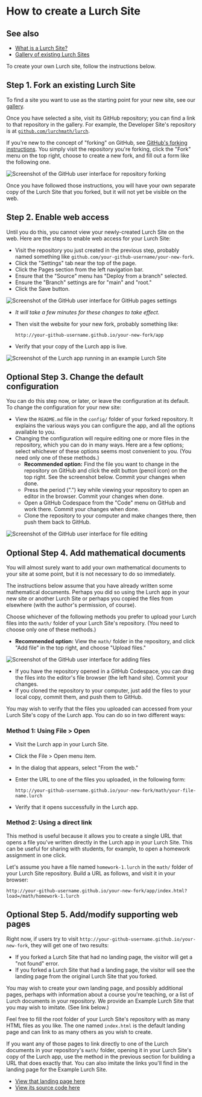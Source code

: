 
# How to create a Lurch Site

## See also

 - [What is a Lurch Site?](what-is-a-lurch-site.md)
 - [Gallery of existing Lurch Sites](lurch-sites-gallery.md)

To create your own Lurch site, follow the instructions below.

## Step 1. Fork an existing Lurch Site

To find a site you want to use as the starting point for your new site, see our
[gallery](lurch-sites-gallery.md).

Once you have selected a site, visit its GitHub repository; you can find a link
to that repository in the gallery.  For example, the Developer Site's repository
is at [`github.com/lurchmath/lurch`](http://github.com/lurchmath/lurch).

If you're new to the concept of "forking" on GitHub, see
[GitHub's forking instructions](https://docs.github.com/en/pull-requests/collaborating-with-pull-requests/working-with-forks/fork-a-repo).
You simply visit the repository you're forking, click the "Fork" menu on the top
right, choose to create a new fork, and fill out a form like the following one.

![Screenshot of the GitHub user interface for repository forking](img/github-forking-screenshot.png)

Once you have followed those instructions, you will have your own separate copy
of the Lurch Site that you forked, but it will not yet be visible on the web.

## Step 2. Enable web access

Until you do this, you cannot view your newly-created Lurch Site on the web.
Here are the steps to enable web access for your Lurch Site:

 - Visit the repository you just created in the previous step, probably named
   something like `github.com/your-github-username/your-new-fork`.
 - Click the "Settings" tab near the top of the page.
 - Click the Pages section from the left navigation bar.
 - Ensure that the "Source" menu has "Deploy from a branch" selected.
 - Ensure the "Branch" settings are for "main" and "root."
 - Click the Save button.

![Screenshot of the GitHub user interface for GitHub pages settings](img/github-pages-screenshot.png)

 - *It will take a few minutes for these changes to take effect.*
 - Then visit the website for your new fork, probably something like:

   `http://your-github-username.github.io/your-new-fork/app`
 
 - Verify that your copy of the Lurch app is live.

<img src="../img/example-lurch-site-app-screenshot.png" class="no-img-border"
     alt="Screenshot of the Lurch app running in an example Lurch Site"/>

## Optional Step 3. Change the default configuration

You can do this step now, or later, or leave the configuration at its default.
To change the configuration for your new site:

 - View the `README.md` file in the `config/` folder of your forked repository.
   It explains the various ways you can configure the app, and all the options
   available to you.
 - Changing the configuration will require editing one or more files in the
   repository, which you can do in many ways.  Here are a few options; select
   whichever of these options seems most convenient to you.  (You need only one
   of these methods.)
    - **Recommended option:**
      Find the file you want to change in the repository on GitHub and click the
      edit button (pencil icon) on the top right.  See the screenshot below.
      Commit your changes when done.
    - Press the period (".") key while viewing your repository to open an editor
      in the browser.  Commit your changes when done.
    - Open a GitHub Codespace from the "Code" menu on GitHub and work there.
      Commit your changes when done.
    - Clone the repository to your computer and make changes there, then push
      them back to GitHub.

![Screenshot of the GitHub user interface for file editing](img/github-edit-screenshot.png)

## Optional Step 4. Add mathematical documents

You will almost surely want to add your own mathematical documents to your site
at some point, but it is not necessary to do so immediately.

The instructions below assume that you have already written some mathematical
documents.  Perhaps you did so using the Lurch app in your new site or another
Lurch Site or perhaps you copied the files from elsewhere (with the author's
permission, of course).

Choose whichever of the following methods you prefer to upload your Lurch files
into the `math/` folder of your Lurch Site's repository.  (You need to choose
only one of these methods.)

 - **Recommended option:**
   View the `math/` folder in the repository, and click "Add file" in the top
   right, and choose "Upload files."

![Screenshot of the GitHub user interface for adding files](img/github-add-file-screenshot.png)

 - If you have the repository opened in a GitHub Codespace, you can drag the
   files into the editor's file browser (the left hand site).  Commit your
   changes.
 - If you cloned the repository to your computer, just add the files to your
   local copy, commit them, and push them to GitHub.

You may wish to verify that the files you uploaded can accessed from your Lurch
Site's copy of the Lurch app.  You can do so in two different ways:

### Method 1: Using File > Open

 - Visit the Lurch app in your Lurch Site.
 - Click the File > Open menu item.
 - In the dialog that appears, select "From the web."
 - Enter the URL to one of the files you uploaded, in the following form:

   `http://your-github-username.github.io/your-new-fork/math/your-file-name.lurch`

 - Verify that it opens successfully in the Lurch app.

### Method 2: Using a direct link

This method is useful because it allows you to create a single URL that opens a
file you've written directly in the Lurch app in your Lurch Site.  This can be
useful for sharing with students, for example, to open a homework assignment in
one click.

Let's assume you have a file named `homework-1.lurch` in the `math/` folder of
your Lurch Site repository.  Build a URL as follows, and visit it in your
browser:

`http://your-github-username.github.io/your-new-fork/app/index.html?load=/math/homework-1.lurch`

## Optional Step 5. Add/modify supporting web pages

Right now, if users try to visit
`http://your-github-username.github.io/your-new-fork`, they will get one of two
results:

 - If you forked a Lurch Site that had no landing page, the visitor will get a
   "not found" error.
 - If you forked a Lurch Site that had a landing page, the visitor will see the
   landing page from the original Lurch Site that you forked.

You may wish to create your own landing page, and possibly additional pages,
perhaps with information about a course you're teaching, or a list of Lurch
documents in your repository.  We provide an Example Lurch Site that you may
wish to imitate.  (See link below.)

Feel free to fill the root folder of your Lurch Site's repository with as many
HTML files as you like.  The one named `index.html` is the default landing page
and can link to as many others as you wish to create.

If you want any of those pages to link directly to one of the Lurch documents in
your repository's `math/` folder, opening it in your Lurch Site's copy of the
Lurch app, use the method in the previous section for building a URL that does
exactly that.  You can also imitate the links you'll find in the landing page
for the Example Lurch Site.

 - [View that landing page here](http://lurchmath.github.io/example-lurch-site)
 - [View its source code here](http://github.com/lurchmath/example-lurch-site/tree/main/index.html)
